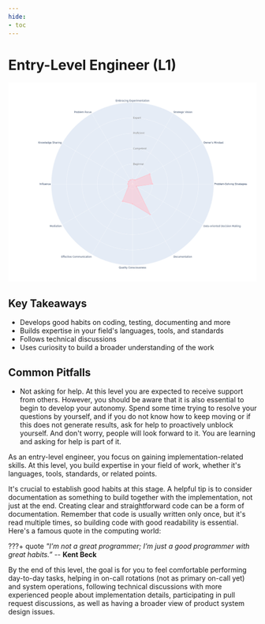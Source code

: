 ```yaml
---
hide:
- toc
---
```


# Entry-Level Engineer (L1)

![Entry-Level Engineer radar chart based on Engineering Competences](assets/l1.png)

## Key Takeaways

* Develops good habits on coding, testing, documenting and more
* Builds expertise in your field's languages, tools, and standards
* Follows technical discussions
* Uses curiosity to build a broader understanding of the work

## Common Pitfalls

* Not asking for help. At this level you are expected to receive support from others. However, you should be aware that it is also essential to begin to develop your autonomy. Spend some time trying to resolve your questions by yourself, and if you do not know how to keep moving or if this does not generate results, ask for help to proactively unblock yourself. And don't worry, people will look forward to it. You are learning and asking for help is part of it.

As an entry-level engineer, you focus on gaining implementation-related skills. At this level, you build expertise in your field of work, whether it's languages, tools, standards, or related points.

It's crucial to establish good habits at this stage. A helpful tip is to consider documentation as something to build together with the implementation, not just at the end. Creating clear and straightforward code can be a form of documentation. Remember that code is usually written only once, but it's read multiple times, so building code with good readability is essential. Here's a famous quote in the computing world:

???+ quote
    _"I’m not a great programmer; I’m just a good programmer with great habits.”_
    -- __Kent Beck__

By the end of this level, the goal is for you to feel comfortable performing day-to-day tasks, helping in on-call rotations (not as primary on-call yet) and system operations, following technical discussions with more experienced people about implementation details, participating in pull request discussions, as well as having a broader view of product system design issues.
